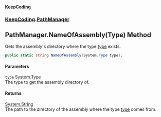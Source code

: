 #### [KeepCoding](index.md 'index')
### [KeepCoding](KeepCoding.md 'KeepCoding').[PathManager](KeepCoding_PathManager.md 'KeepCoding.PathManager')
## PathManager.NameOfAssembly(Type) Method
Gets the assembly's directory where the type [type](KeepCoding_PathManager_NameOfAssembly(System_Type).md#KeepCoding_PathManager_NameOfAssembly(System_Type)_type 'KeepCoding.PathManager.NameOfAssembly(System.Type).type') exists.  
```csharp
public static string NameOfAssembly(System.Type type);
```
#### Parameters
<a name='KeepCoding_PathManager_NameOfAssembly(System_Type)_type'></a>
`type` [System.Type](https://docs.microsoft.com/en-us/dotnet/api/System.Type 'System.Type')  
The type to get the assembly directory of.
  
#### Returns
[System.String](https://docs.microsoft.com/en-us/dotnet/api/System.String 'System.String')  
The path to the directory of the assembly where the type [type](KeepCoding_PathManager_NameOfAssembly(System_Type).md#KeepCoding_PathManager_NameOfAssembly(System_Type)_type 'KeepCoding.PathManager.NameOfAssembly(System.Type).type') comes from.
